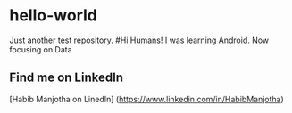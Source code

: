 # hello-world
Just another test repository.
#Hi Humans!
I was learning Android.
Now focusing on Data
## Find me on LinkedIn
[Habib Manjotha on LinedIn] (https://www.linkedin.com/in/HabibManjotha)
